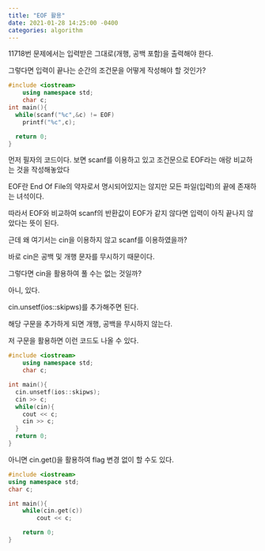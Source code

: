 ```yaml
---
title: "EOF 활용"
date: 2021-01-28 14:25:00 -0400
categories: algorithm
---
```

11718번 문제에서는 입력받은 그대로(개행, 공백 포함)을 출력해야 한다.

그렇다면 입력이 끝나는 순간의 조건문을 어떻게 작성해야 할 것인가?


```cpp
#include <iostream>
	using namespace std;
	char c;
int main(){
  while(scanf("%c",&c) != EOF)
    printf("%c",c);

  return 0;
}
```
먼저 필자의 코드이다. 보면 scanf를 이용하고 있고 조건문으로 EOF라는 애랑 비교하는 것을 작성해놓았다

EOF란 End Of File의 약자로서 명시되어있지는 않지만 모든 파일(입력)의 끝에 존재하는 녀석이다.

따라서 EOF와 비교하여 scanf의 반환값이 EOF가 같지 않다면 입력이 아직 끝나지 않았다는 뜻이 된다.

근데 왜 여기서는 cin을 이용하지 않고 scanf를 이용하였을까?

바로 cin은 공백 및 개행 문자를 무시하기 때문이다.

그렇다면 cin을 활용하여 풀 수는 없는 것일까?


아니, 있다.


cin.unsetf(ios::skipws)를 추가해주면 된다.

해당 구문을 추가하게 되면 개행, 공백을 무시하지 않는다.

저 구문을 활용하면 이런 코드도 나올 수 있다.

```cpp
#include <iostream>
	using namespace std;
	char c;

int main(){
  cin.unsetf(ios::skipws);
  cin >> c;
  while(cin){
    cout << c;
    cin >> c;
  }
  return 0;
}
```

아니면 cin.get()을 활용하여 flag 변경 없이 할 수도 있다.

```cpp
#include <iostream>
using namespace std;
char c;

int main(){
    while(cin.get(c))
        cout << c;

    return 0;
}
```
